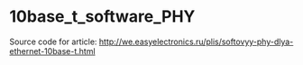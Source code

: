 # 10base_t_software_PHY
Source code for article: http://we.easyelectronics.ru/plis/softovyy-phy-dlya-ethernet-10base-t.html
